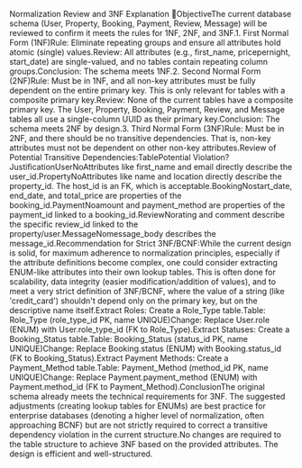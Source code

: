 Normalization Review and 3NF Explanation 📝ObjectiveThe current database schema (User, Property, Booking, Payment, Review, Message) will be reviewed to confirm it meets the rules for 1NF, 2NF, and 3NF.1. First Normal Form (1NF)Rule: Eliminate repeating groups and ensure all attributes hold atomic (single) values.Review: All attributes (e.g., first_name, pricepernight, start_date) are single-valued, and no tables contain repeating column groups.Conclusion: The schema meets 1NF.2. Second Normal Form (2NF)Rule: Must be in 1NF, and all non-key attributes must be fully dependent on the entire primary key. This is only relevant for tables with a composite primary key.Review: None of the current tables have a composite primary key. The User, Property, Booking, Payment, Review, and Message tables all use a single-column UUID as their primary key.Conclusion: The schema meets 2NF by design.3. Third Normal Form (3NF)Rule: Must be in 2NF, and there should be no transitive dependencies. That is, non-key attributes must not be dependent on other non-key attributes.Review of Potential Transitive Dependencies:TablePotential Violation?JustificationUserNoAttributes like first_name and email directly describe the user_id.PropertyNoAttributes like name and location directly describe the property_id. The host_id is an FK, which is acceptable.BookingNostart_date, end_date, and total_price are properties of the booking_id.PaymentNoamount and payment_method are properties of the payment_id linked to a booking_id.ReviewNorating and comment describe the specific review_id linked to the property/user.MessageNomessage_body describes the message_id.Recommendation for Strict 3NF/BCNF:While the current design is solid, for maximum adherence to normalization principles, especially if the attribute definitions become complex, one could consider extracting ENUM-like attributes into their own lookup tables. This is often done for scalability, data integrity (easier modification/addition of values), and to meet a very strict definition of 3NF/BCNF, where the value of a string (like 'credit_card') shouldn't depend only on the primary key, but on the descriptive name itself.Extract Roles: Create a Role_Type table.Table: Role_Type (role_type_id PK, name UNIQUE)Change: Replace User.role (ENUM) with User.role_type_id (FK to Role_Type).Extract Statuses: Create a Booking_Status table.Table: Booking_Status (status_id PK, name UNIQUE)Change: Replace Booking.status (ENUM) with Booking.status_id (FK to Booking_Status).Extract Payment Methods: Create a Payment_Method table.Table: Payment_Method (method_id PK, name UNIQUE)Change: Replace Payment.payment_method (ENUM) with Payment.method_id (FK to Payment_Method).ConclusionThe original schema already meets the technical requirements for 3NF. The suggested adjustments (creating lookup tables for ENUMs) are best practice for enterprise databases (denoting a higher level of normalization, often approaching BCNF) but are not strictly required to correct a transitive dependency violation in the current structure.No changes are required to the table structure to achieve 3NF based on the provided attributes. The design is efficient and well-structured.
